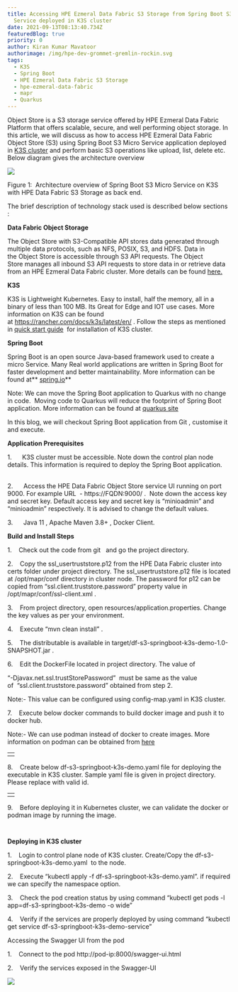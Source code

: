 ```yaml
---
title: Accessing HPE Ezmeral Data Fabric S3 Storage from Spring Boot S3 Micro
  Service deployed in K3S cluster
date: 2021-09-13T08:13:40.734Z
featuredBlog: true
priority: 0
author: Kiran Kumar Mavatoor
authorimage: /img/hpe-dev-grommet-gremlin-rockin.svg
tags:
  - K3S
  - Spring Boot
  - HPE Ezmeral Data Fabric S3 Storage
  - hpe-ezmeral-data-fabric
  - mapr
  - Quarkus
---
```

Object Store is a S3 storage service offered by HPE Ezmeral Data Fabric Platform that offers scalable, secure, and well performing object storage. In this article, we will discuss as how to access HPE Ezmeral Data Fabric Object Store (S3) using Spring Boot S3 Micro Service application deployed in [K3S cluster](https://k3s.io/) and perform basic S3 operations like upload, list, delete etc. Below diagram gives the architecture overview 

![](/img/hpe-ezmeral-data-fabric-s3-springboot-k3s.png)

Figure 1:  Architecture overview of Spring Boot S3 Micro Service on K3S with HPE Data Fabric S3 Storage as back end.

The brief description of technology stack used is described below sections :

**Data Fabric Object Storage**

The Object Store with S3-Compatible API stores data generated through multiple data protocols, such as NFS, POSIX, S3, and HDFS. Data in the Object Store is accessible through S3 API requests. The Object Store manages all inbound S3 API requests to store data in or retrieve data from an HPE Ezmeral Data Fabric cluster. More details can be found [here.](https://docs.datafabric.hpe.com/62/MapRObjectStore/MapRObjectStorewithS3-compatibleAPI.html)

**K3S**

K3S is Lightweight Kubernetes. Easy to install, half the memory, all in a binary of less than 100 MB. Its Great for Edge and IOT use cases. More information on K3S can be found at <https://rancher.com/docs/k3s/latest/en/> . Follow the steps as mentioned in [quick start guide](https://rancher.com/docs/k3s/latest/en/quick-start/) [](https://rancher.com/docs/k3s/latest/en/quick-start/) for installation of K3S cluster. 

**Spring Boot**

Spring Boot is an open source Java-based framework used to create a micro Service. Many Real world applications are written in Spring Boot for faster development and better maintainability. More information can be found at** [spring.io](<https://spring.io/projects/spring-boot>)**

Note: We can move the Spring Boot application to Quarkus with no change in code.  Moving code to Quarkus will reduce the footprint of Spring Boot application. More information can be found at [quarkus site](https://quarkus.io/blog/quarkus-for-spring-developers/)

In this blog, we will checkout Spring Boot application from Git , customise it and execute. 

**Application Prerequisites**

<!--\\\\\[if !supportLists]-->1.      <!--\\\\\[endif]-->K3S cluster must be accessible. Note down the control plan node details. This information is required to deploy the Spring Boot application.

<!--\\\\\[if !supportLists]-->      <!--\\\\\[endif]-->

2.      Access the HPE Data Fabric Object Store service UI running on port 9000. For example URL  - https://FQDN:9000/ .  Note down the access key and secret key. Default access key and secret key is “minioadmin” and “minioadmin” respectively. It is advised to change the default values.

<!--\\\\\[if !supportLists]-->3.      <!--\\\\\[endif]-->Java 11 , Apache Maven 3.8+ , Docker Client.

**Build and Install Steps**

<!--\\\\\[if !supportLists]-->1.    <!--\\\\\[endif]-->Check out the code from git <https://github.hpe.com/kiran-mavatoor/df-s3-springboot-k3s-demo>  and go the project directory.

<!--\\\\\[if !supportLists]-->

2.    <!--\\\\\[endif]-->Copy the ssl_usertruststore.p12 from the HPE Data Fabric cluster into certs folder under project directory. The ssl_usertruststore.p12 file is located at /opt/mapr/conf directory in cluster node. The password for p12 can be copied from “ssl.client.truststore.password” property value in /opt/mapr/conf/ssl-client.xml .

<!--\\\\\[if !supportLists]-->

3.    <!--\\\\\[endif]-->From project directory, open resources/application.properties. Change the key values as per your environment. 

<!--\\\\\[if !supportLists]-->

4.    <!--\\\\\[endif]-->Execute “mvn clean install” .

<!--\\\\\[if !supportLists]-->

5.    <!--\\\\\[endif]-->The distributable is available in target/df-s3-springboot-k3s-demo-1.0-SNAPSHOT.jar .

<!--\\\\\[if !supportLists]-->6.    <!--\\\\\[endif]-->Edit the DockerFile located in project directory. The value of 

“-Djavax.net.ssl.trustStorePassword”  must be same as the value of  “ssl.client.truststore.password” obtained from step 2. 

Note:- This value can be configured using config-map.yaml in K3S cluster.

<!--\\\\\[if !supportLists]-->7.    <!--\\\\\[endif]-->Execute below docker commands to build docker image and push it to docker hub. 

Note:- We can use podman instead of docker to create images. More information on podman can be obtained from [here](https://developers.redhat.com/blog/2020/11/19/transitioning-from-docker-to-podman#transition_to_the_podman_cli) [](https://developers.redhat.com/blog/2020/11/19/transitioning-from-docker-to-podman#transition_to_the_podman_cli)

|     |
| --- |
|     |

<!--\\\\\[if !supportLists]-->8.    <!--\\\\\[endif]-->Create below df-s3-springboot-k3s-demo.yaml file for deploying the executable in K3S cluster. Sample yaml file is given in project directory. Please replace <dockerhub userid> with valid id.

|     |
| --- |
|     |

<!--\\\\\[if !supportLists]-->9.    <!--\\\\\[endif]-->Before deploying it in Kubernetes cluster, we can validate the docker or podman image by running the image. 

```

```

```

```

**Deploying in K3S cluster**

<!--\\\\\[if !supportLists]-->1.    <!--\\\\\[endif]-->Login to control plane node of K3S cluster. Create/Copy the df-s3-springboot-k3s-demo.yaml  to the node.

<!--\\\\\[if !supportLists]-->

2.    <!--\\\\\[endif]-->Execute “kubectl apply -f df-s3-springboot-k3s-demo.yaml”. if required we can specify the namespace option.

<!--\\\\\[if !supportLists]-->

3.    <!--\\\\\[endif]-->Check the pod creation status by using command “kubectl get pods -l app=df-s3-springboot-k3s-demo -o wide”

<!--\\\\\[if !supportLists]-->

4.    <!--\\\\\[endif]-->Verify if the services are properly deployed by using command “kubectl get service df-s3-springboot-k3s-demo-service”

Accessing the Swagger UI from the pod

<!--\\\\\[if !supportLists]-->1.    <!--\\\\\[endif]-->Connect to the pod http://pod-ip:8000/swagger-ui.html

<!--\\\\\[if !supportLists]-->

2.    <!--\\\\\[endif]-->Verify the services exposed in the Swagger-UI

![](/img/swagger-ui.png)